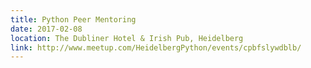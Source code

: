 ```yaml
---
title: Python Peer Mentoring
date: 2017-02-08
location: The Dubliner Hotel & Irish Pub, Heidelberg
link: http://www.meetup.com/HeidelbergPython/events/cpbfslywdblb/
---
```


